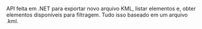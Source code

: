 API feita em .NET para exportar novo arquivo KML, listar elementos e, obter elementos disponíveis para filtragem. Tudo isso baseado em um arquivo .kml.
